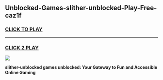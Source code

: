 
## Unblocked-Games-slither-unblocked-Play-Free-caz1f
<h3>
<a href="https://premium76.site?title=slither-unblocked&ref=23A">CLICK TO PLAY</a></h3>
<hr>

<h3>
<a href="https://premium76.site?title=slither-unblocked&ref=23A">CLICK 2 PLAY</a>
  
</h3>

<a href="https://premium76.site?title=slither-unblocked&ref=23A"><img src="https://clearcache.store/games.png"></a>


**slither-unblocked games unblocked: Your Gateway to Fun and Accessible Online Gaming**
